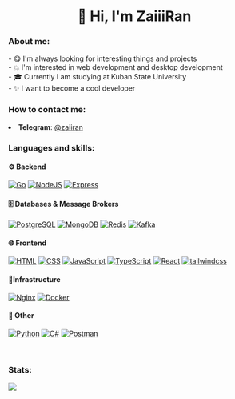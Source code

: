 <h1 align="center">👋 Hi, I'm  ZaiiiRan</h1>

<h3 align="left">About me:</h3>
- 😋 I'm always looking for interesting things and projects
<br>
- 💥 I'm interested in web development and desktop development
<br>
- 🎓 Currently I am studying at Kuban State University
<br>
- ✨ I want to become a cool developer

### How to contact me:
<li><b>Telegram</b>: <a href="https://t.me/zaiiran" target="_blank">@zaiiran</a></li> 

### Languages and skills:
#### ⚙️ Backend
[![Go](https://skillicons.dev/icons?i=go)](https://go.dev/) [![NodeJS](https://skillicons.dev/icons?i=nodejs)](https://nodejs.org) [![Express](https://skillicons.dev/icons?i=express)](https://expressjs.com/)
#### 🗄️ Databases & Message Brokers
[![PostgreSQL](https://skillicons.dev/icons?i=postgres)](https://www.postgresql.org/) [![MongoDB](https://skillicons.dev/icons?i=mongo)](https://www.mongodb.com/) [![Redis](https://skillicons.dev/icons?i=redis)](https://redis.io/docs/latest/) [![Kafka](https://skillicons.dev/icons?i=kafka)](https://kafka.apache.org/)
#### 🌐 Frontend
[![HTML](https://skillicons.dev/icons?i=html)](https://www.w3.org/html/) [![CSS](https://skillicons.dev/icons?i=css)](https://www.w3schools.com/css/) [![JavaScript](https://skillicons.dev/icons?i=js)](https://developer.mozilla.org/en-US/docs/Web/JavaScript) [![TypeScript](https://skillicons.dev/icons?i=ts)](https://www.typescriptlang.org/) [![React](https://skillicons.dev/icons?i=react)](https://react.dev/) [![tailwindcss](https://skillicons.dev/icons?i=tailwind)](https://tailwindcss.com/)
#### 🚀Infrastructure
[![Nginx](https://skillicons.dev/icons?i=nginx)](https://nginx.org/) [![Docker](https://skillicons.dev/icons?i=docker)](https://www.docker.com/)
#### 🧩 Other
[![Python](https://skillicons.dev/icons?i=py)](https://www.python.org/) [![C#](https://skillicons.dev/icons?i=cs)](https://www.w3schools.com/cs/index.php) [![Postman](https://skillicons.dev/icons?i=postman)](https://www.postman.com/)


<br>

### Stats:

![](https://github-readme-stats.vercel.app/api/top-langs/?username=ZaiiiRan&theme=default&hide_border=false&include_all_commits=false&count_private=false&layout=compact)

